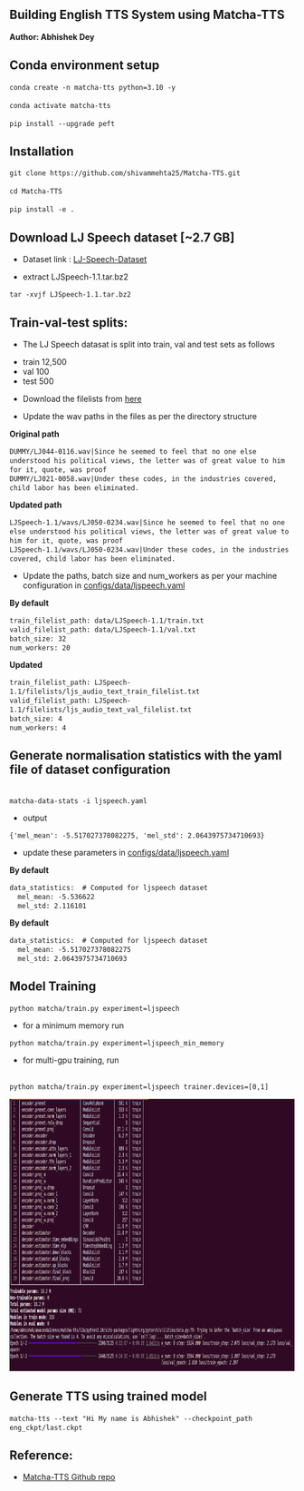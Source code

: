 
## Building English TTS System using Matcha-TTS

**Author: Abhishek Dey**

## Conda environment setup

```
conda create -n matcha-tts python=3.10 -y

conda activate matcha-tts

pip install --upgrade peft

```

## Installation

```
git clone https://github.com/shivammehta25/Matcha-TTS.git

cd Matcha-TTS

pip install -e .

```

## Download LJ Speech dataset [~2.7 GB]

* Dataset link : [LJ-Speech-Dataset](https://keithito.com/LJ-Speech-Dataset/) 

* extract LJSpeech-1.1.tar.bz2

```
tar -xvjf LJSpeech-1.1.tar.bz2

```

## Train-val-test splits:

* The LJ Speech datasat is split into train, val and test sets as follows

 - train 12,500
 - val 100
 - test 500
 
* Download the filelists from [here](https://github.com/NVIDIA/tacotron2/tree/master/filelists)

* Update the wav paths in the files as per the directory structure

**Original path**

```
DUMMY/LJ044-0116.wav|Since he seemed to feel that no one else understood his political views, the letter was of great value to him for it, quote, was proof
DUMMY/LJ021-0058.wav|Under these codes, in the industries covered, child labor has been eliminated.

```

**Updated path**

```
LJSpeech-1.1/wavs/LJ050-0234.wav|Since he seemed to feel that no one else understood his political views, the letter was of great value to him for it, quote, was proof
LJSpeech-1.1/wavs/LJ050-0234.wav|Under these codes, in the industries covered, child labor has been eliminated.

```


* Update the paths, batch size and num_workers as per your machine configuration in [configs/data/ljspeech.yaml](configs/data/ljspeech.yaml)

**By default**

```
train_filelist_path: data/LJSpeech-1.1/train.txt
valid_filelist_path: data/LJSpeech-1.1/val.txt
batch_size: 32
num_workers: 20

```

**Updated**

```
train_filelist_path: LJSpeech-1.1/filelists/ljs_audio_text_train_filelist.txt
valid_filelist_path: LJSpeech-1.1/filelists/ljs_audio_text_val_filelist.txt
batch_size: 4
num_workers: 4

```

## Generate normalisation statistics with the yaml file of dataset configuration

```

matcha-data-stats -i ljspeech.yaml

```

* output

```
{'mel_mean': -5.517027378082275, 'mel_std': 2.0643975734710693}

```

* update these parameters in [configs/data/ljspeech.yaml](configs/data/ljspeech.yaml)


**By default**

```
data_statistics:  # Computed for ljspeech dataset
  mel_mean: -5.536622
  mel_std: 2.116101

```
**By default**

```
data_statistics:  # Computed for ljspeech dataset
  mel_mean: -5.517027378082275
  mel_std: 2.0643975734710693

```

## Model Training

```
python matcha/train.py experiment=ljspeech

```

* for a minimum memory run

```
python matcha/train.py experiment=ljspeech_min_memory

```

* for multi-gpu training, run

```

python matcha/train.py experiment=ljspeech trainer.devices=[0,1]

```


<p align="left">
<img src="pics/1.png" width="800" height="480">
</p>

## Generate TTS using trained model

```
matcha-tts --text "Hi My name is Abhishek" --checkpoint_path eng_ckpt/last.ckpt 

```

## Reference:

* [Matcha-TTS Github repo](https://github.com/shivammehta25/Matcha-TTS)

